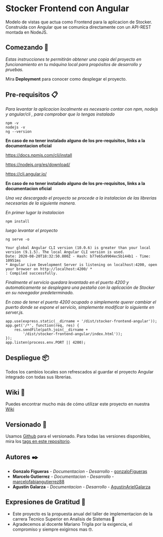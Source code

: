 # Stocker Frontend con Angular

Modelo de vistas que actua como Frontend para la aplicacion de Stocker. Construida con Angular que se comunica directamente con un API-REST montada en NodeJS.

## Comezando 🚀

_Estas instrucciones te permitirán obtener una copia del proyecto en funcionamiento en tu máquina local para propósitos de desarrollo y pruebas._

Mira **Deployment** para conocer como desplegar el proyecto.

## Pre-requisitos 📋

_Para levantar la aplicacion localmente es necesario contar con npm, nodejs y angular/cli , para  comprobar que lo tengas instalado_

```
npm -v
nodejs -v
ng --version
```
**En caso de no tener instalado alguno de los pre-requisitos, links a la documentacion oficial**

https://docs.npmjs.com/cli/install

https://nodejs.org/es/download/

https://cli.angular.io/

**En caso de no tener instalado alguno de los pre-requisitos, links a la documentacion oficial**

_Una vez descargado el proyecto se procede a la instalacion de las librerias necesarias de la siguiente manera._

_En primer lugar la instalacion_

```
npm install
```

_luego levantar el proyecto_
```
ng serve -o
```
```
Your global Angular CLI version (10.0.6) is greater than your local
version (9.1.5). The local Angular CLI version is used.
Date: 2020-08-20T18:32:50.800Z - Hash: b77e65a9904ec5b144b1 - Time: 10951ms
* Angular Live Development Server is listening on localhost:4200, open your browser on http://localhost:4200/ *
: Compiled successfully.
```
_Finalmente el servicio quedara levantado en el puerto 4200 y automaticamente se desplegara una pestaña con la aplicación de Stocker en su navegador predeterminado._

_En caso de tener el puerto 4200 ocupado o simplemente querer cambiar el puerto donde se expone el servicio, simplemente modificar lo siguiente en server.js._

```
app.use(express.static(__dirname + '/dist/stocker-frontend-angular'));
app.get('/*', function(req, res) {
    res.sendFile(path.join(__dirname +
        '/dist/stocker-frontend-angular/index.html'));
});
app.listen(process.env.PORT || 4200);
```

## Despliegue 📦

Todos los cambios locales son refrescados al guardar el proyecto Angular integrado con todas sus librerias.

## Wiki 📖

Puedes encontrar mucho más de cómo utilizar este proyecto en nuestra [Wiki](https://github.com/tu/proyecto/wiki)

## Versionado 📌

Usamos [Github](http://github.com) para el versionado. Para todas las versiones disponibles, mira los [tags en este repositorio](https://github.com/equipostocker2020/GR07-EquipoStocker-FrontEnd/tags).

## Autores ✒️

* **Gonzalo Figueras** - *Documentacion - Desarrollo* - [gonzaloFigueras](https://github.com/gonzaloFigueras)
* **Marcelo Gutierrez** - *Documentacion - Desarrollo* - [marcelofabiangutierrez88](https://github.com/marcelofabiangutierrez88)
* **Agustin Galarza** - *Documentacion - Desarrollo* - [AgustinArielGalarza](https://github.com/AgustinArielGalarza)



## Expresiones de Gratitud 🎁

* Este proyecto es la propuesta anual del taller de implementacion de la carrera Tecnico Superior en Analisis de Sistemas 📢
* Agradecemos al docente Mariano Trigila por la exigencia, el compromiso y siempre exigirnos mas 🤓.
